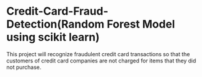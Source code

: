 # Credit-Card-Fraud-Detection(Random Forest Model using scikit learn)
This project will recognize fraudulent credit card transactions so that the customers of credit card companies are not charged for items that they did not purchase.
